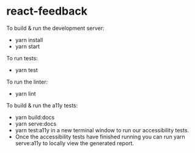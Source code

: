 # react-feedback

To build & run the development server:
* yarn install
* yarn start 

To run tests:
* yarn test

To run the linter:
* yarn lint

To build & run the a11y tests:
* yarn build:docs 
* yarn serve:docs
* yarn test:a11y in a new terminal window to run our accessibility tests. 
* Once the accessibility tests have finished running you can run yarn serve:a11y to locally view the generated report.
